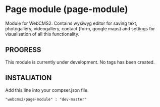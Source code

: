 Page module (page-module)
===========

Module for WebCMS2. Contains wysiwyg editor for saving text, photogallery, videogallery, contact (form, google maps) and settings for visualisation of all this functionality.

PROGRESS
--------

This module is currently under development. No tags has been created.

INSTALlATION
-----------

Add this line into your compser.json file.

```
"webcms2/page-module" : "dev-master"
```
